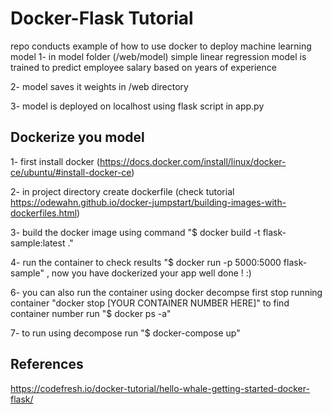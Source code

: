 # Docker-Flask Tutorial #
 repo conducts example of how to use docker to deploy machine learning model
1- in model folder (/web/model) simple linear regression model is trained to predict employee salary based on years of experience

2- model saves it weights in /web directory

3- model is deployed on localhost using flask script in app.py
 
## Dockerize you model ##
1- first install docker (https://docs.docker.com/install/linux/docker-ce/ubuntu/#install-docker-ce)

2- in project directory create dockerfile (check tutorial https://odewahn.github.io/docker-jumpstart/building-images-with-dockerfiles.html)

3- build the docker image using command "$ docker build -t flask-sample:latest ."

4- run the container to check results "$ docker run -p 5000:5000 flask-sample" , now you have dockerized your app well done ! :)

6- you can also run the container using docker decompse first stop running container "docker stop [YOUR CONTAINER NUMBER HERE]" to find container number run "$ docker ps -a"

7- to run using decompose run "$ docker-compose up"


## References ##
https://codefresh.io/docker-tutorial/hello-whale-getting-started-docker-flask/
